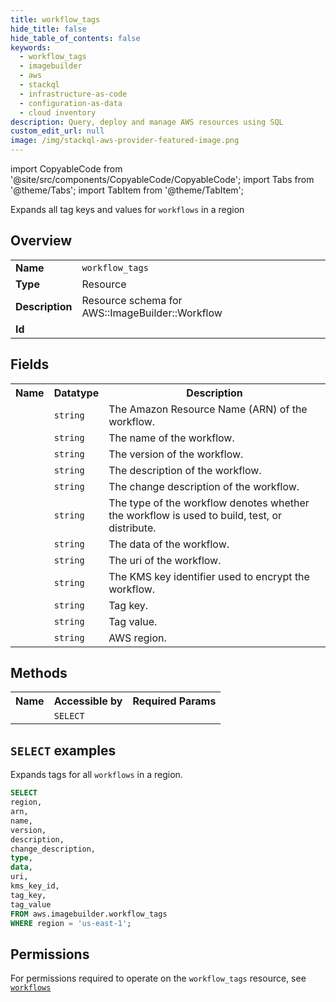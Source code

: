 ```yaml
---
title: workflow_tags
hide_title: false
hide_table_of_contents: false
keywords:
  - workflow_tags
  - imagebuilder
  - aws
  - stackql
  - infrastructure-as-code
  - configuration-as-data
  - cloud inventory
description: Query, deploy and manage AWS resources using SQL
custom_edit_url: null
image: /img/stackql-aws-provider-featured-image.png
---
```


import CopyableCode from '@site/src/components/CopyableCode/CopyableCode';
import Tabs from '@theme/Tabs';
import TabItem from '@theme/TabItem';

Expands all tag keys and values for <code>workflows</code> in a region

## Overview
<table>
<tbody>
<tr><td><b>Name</b></td><td><code>workflow_tags</code></td></tr>
<tr><td><b>Type</b></td><td>Resource</td></tr>
<tr><td><b>Description</b></td><td>Resource schema for AWS::ImageBuilder::Workflow</td></tr>
<tr><td><b>Id</b></td><td><CopyableCode code="aws.imagebuilder.workflow_tags" /></td></tr>
</tbody>
</table>

## Fields
<table>
<tbody>
<tr><th>Name</th><th>Datatype</th><th>Description</th></tr><tr><td><CopyableCode code="arn" /></td><td><code>string</code></td><td>The Amazon Resource Name (ARN) of the workflow.</td></tr>
<tr><td><CopyableCode code="name" /></td><td><code>string</code></td><td>The name of the workflow.</td></tr>
<tr><td><CopyableCode code="version" /></td><td><code>string</code></td><td>The version of the workflow.</td></tr>
<tr><td><CopyableCode code="description" /></td><td><code>string</code></td><td>The description of the workflow.</td></tr>
<tr><td><CopyableCode code="change_description" /></td><td><code>string</code></td><td>The change description of the workflow.</td></tr>
<tr><td><CopyableCode code="type" /></td><td><code>string</code></td><td>The type of the workflow denotes whether the workflow is used to build, test, or distribute.</td></tr>
<tr><td><CopyableCode code="data" /></td><td><code>string</code></td><td>The data of the workflow.</td></tr>
<tr><td><CopyableCode code="uri" /></td><td><code>string</code></td><td>The uri of the workflow.</td></tr>
<tr><td><CopyableCode code="kms_key_id" /></td><td><code>string</code></td><td>The KMS key identifier used to encrypt the workflow.</td></tr>
<tr><td><CopyableCode code="tag_key" /></td><td><code>string</code></td><td>Tag key.</td></tr>
<tr><td><CopyableCode code="tag_value" /></td><td><code>string</code></td><td>Tag value.</td></tr>
<tr><td><CopyableCode code="region" /></td><td><code>string</code></td><td>AWS region.</td></tr>
</tbody>
</table>

## Methods

<table>
<tbody>
  <tr>
    <th>Name</th>
    <th>Accessible by</th>
    <th>Required Params</th>
  </tr>
  <tr>
    <td><CopyableCode code="list_resources" /></td>
    <td><code>SELECT</code></td>
    <td><CopyableCode code="region" /></td>
  </tr>
</tbody>
</table>

## `SELECT` examples
Expands tags for all <code>workflows</code> in a region.
```sql
SELECT
region,
arn,
name,
version,
description,
change_description,
type,
data,
uri,
kms_key_id,
tag_key,
tag_value
FROM aws.imagebuilder.workflow_tags
WHERE region = 'us-east-1';
```


## Permissions

For permissions required to operate on the <code>workflow_tags</code> resource, see <a href="/services/imagebuilder/workflows/#permissions"><code>workflows</code></a>

